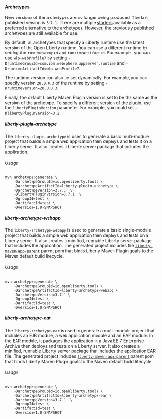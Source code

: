 #### Archetypes

New versions of the archetypes are no longer being produced. The last published version is `3.7.1`. There are multiple [starters](https://github.com/OpenLiberty/ci.maven/blob/main/README.md#getting-started) available as a preferred alternative to the archetypes. However, the previously published archetypes are still available for use.

By default, all archetypes that specify a Liberty runtime use the latest version of the Open Liberty runtime. You can use a different runtime by setting the `runtimeGroupId` and `runtimeArtifactId`. For example, you can use `wlp-webProfile7` by setting `-DruntimeGroupId=com.ibm.websphere.appserver.runtime` and `-DruntimeArtifactId=wlp-webProfile7`. 

The runtime version can also be set dynamically. For example, you can specify version `20.0.0.3` of the runtime by setting `-DruntimeVersion=20.0.0.3`.

Finally, the default Liberty Maven Plugin version is set to be the same as the version of the archetype. To specify a different version of the plugin, use the `libertyPluginVersion` parameter. For example, you could set `-DlibertyPluginVersion=3.2`.

##### liberty-plugin-archetype

The `liberty-plugin-archetype` is used to generate a basic multi-module project that builds a simple web application then deploys and tests it on a Liberty server. It also creates a Liberty server package that includes the application.

###### Usage

    mvn archetype:generate \
        -DarchetypeGroupId=io.openliberty.tools \
        -DarchetypeArtifactId=liberty-plugin-archetype \
        -DarchetypeVersion=3.7.1  \
        -DlibertyPluginVersion=3.7.1  \
        -DgroupId=test \
        -DartifactId=test \
        -Dversion=1.0-SNAPSHOT

##### liberty-archetype-webapp

The `liberty-archetype-webapp` is used to generate a basic single-module project that builds a simple web application then deploys and tests on a Liberty server. It also creates a minified, runnable Liberty server package that includes the application. The generated project includes the [`liberty-maven-app-parent`](docs/parent-pom.md) parent pom that binds Liberty Maven Plugin goals to the Maven default build lifecycle.

###### Usage

    mvn archetype:generate \
        -DarchetypeGroupId=io.openliberty.tools \
        -DarchetypeArtifactId=liberty-archetype-webapp \
        -DarchetypeVersion=3.7.1 \
        -DgroupId=test \
        -DartifactId=test \
        -Dversion=1.0-SNAPSHOT

##### liberty-archetype-ear

The `liberty-archetype-ear` is used to generate a multi-module project that includes an EJB module, a web application module and an EAR module. In the EAR module, it packages the application in a Java EE 7 Enterprise Archive then deploys and tests on a Liberty server. It also creates a minified, runnable Liberty server package that includes the application EAR file. The generated project includes [`liberty-maven-app-parent`](docs/parent-pom.md) parent pom that binds Liberty Maven Plugin goals to the Maven default build lifecycle.

###### Usage

    mvn archetype:generate \
        -DarchetypeGroupId=io.openliberty.tools \
        -DarchetypeArtifactId=liberty-archetype-ear \
        -DarchetypeVersion=3.7.1  \
        -DgroupId=test \
        -DartifactId=test \
        -Dversion=1.0-SNAPSHOT
